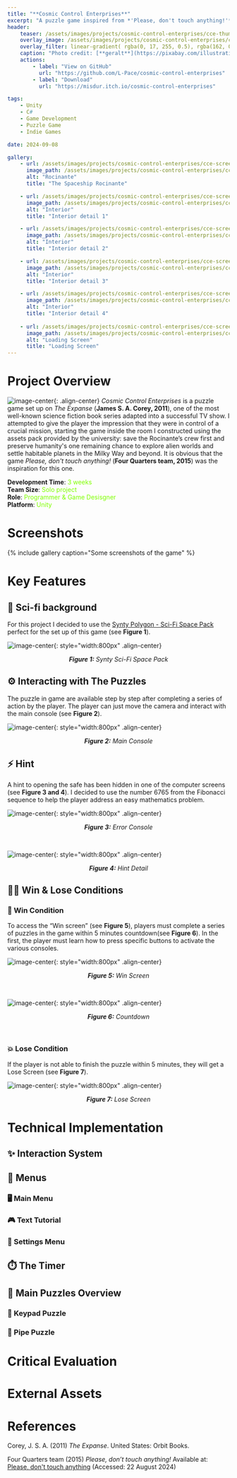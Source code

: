 ```yaml
---
title: "**Cosmic Control Enterprises**"
excerpt: "A puzzle game inspired from *'Please, don't touch anything!'* and the book series 'The Expanse'"
header:
    teaser: /assets/images/projects/cosmic-control-enterprises/cce-thumb.png
    overlay_image: /assets/images/projects/cosmic-control-enterprises/cce-banner.jpg
    overlay_filter: linear-gradient( rgba(0, 17, 255, 0.5), rgba(162, 0, 255, 0.5))
    caption: "Photo credit: [**geralt**](https://pixabay.com/illustrations/universe-heaven-stars-space-cosmos-1566159)"
    actions:
        - label: "View on GitHub"
          url: "https://github.com/L-Pace/cosmic-control-enterprises"
        - label: "Download"
          url: "https://misdur.itch.io/cosmic-control-enterprises"

tags:
    - Unity
    - C#
    - Game Development
    - Puzzle Game
    - Indie Games

date: 2024-09-08

gallery:
    - url: /assets/images/projects/cosmic-control-enterprises/cce-screenshots/cce-screenshot-1.png
      image_path: /assets/images/projects/cosmic-control-enterprises/cce-screenshots/cce-screenshot-1.png
      alt: "Rocinante"
      title: "The Spaceship Rocinante"

    - url: /assets/images/projects/cosmic-control-enterprises/cce-screenshots/cce-screenshot-2.png
      image_path: /assets/images/projects/cosmic-control-enterprises/cce-screenshots/cce-screenshot-2.png
      alt: "Interior"
      title: "Interior detail 1"

    - url: /assets/images/projects/cosmic-control-enterprises/cce-screenshots/cce-screenshot-3.png
      image_path: /assets/images/projects/cosmic-control-enterprises/cce-screenshots/cce-screenshot-3.png
      alt: "Interior"
      title: "Interior detail 2"

    - url: /assets/images/projects/cosmic-control-enterprises/cce-screenshots/cce-screenshot-4.png
      image_path: /assets/images/projects/cosmic-control-enterprises/cce-screenshots/cce-screenshot-4.png
      alt: "Interior"
      title: "Interior detail 3"

    - url: /assets/images/projects/cosmic-control-enterprises/cce-screenshots/cce-screenshot-6.png
      image_path: /assets/images/projects/cosmic-control-enterprises/cce-screenshots/cce-screenshot-6.png
      alt: "Interior"
      title: "Interior detail 4"
    
    - url: /assets/images/projects/cosmic-control-enterprises/cce-screenshots/cce-screenshot-5.png
      image_path: /assets/images/projects/cosmic-control-enterprises/cce-screenshots/cce-screenshot-5.png
      alt: "Loading Screen"
      title: "Loading Screen"
---
```

# Project Overview
![image-center](/assets/images/projects/cosmic-control-enterprises/cce-thumb.png){: .align-center}
*Cosmic Control Enterprises* is a puzzle game set up on *The Expanse* (**James S. A. Corey, 2011**), one of the most well-known science fiction book series adapted into a successful TV show. I attempted to give the player the impression that they were in control of a crucial mission, starting the game inside the room I constructed using the assets pack provided by the university: save the Rocinante’s crew first and preserve humanity's one remaining chance to explore alien worlds and settle habitable planets in the Milky Way and beyond. 
It is obvious that the game *Please, don't touch anything!* (**Four Quarters team, 2015**) was the inspiration for this one. 

**Development Time**: <span style="color:Chartreuse">3 weeks</span> \
**Team Size**: <span style="color:Chartreuse">Solo project</span> \
**Role**: <span style="color:Chartreuse">Programmer & Game Desisgner</span> \
**Platform**: <span style="color:Chartreuse">Unity</span> 

# Screenshots
{% include gallery caption="Some screenshots of the game" %}

# Key Features
## 🌌 Sci-fi background
For this project I decided to use the [Synty Polygon - Sci-Fi Space Pack](https://syntystore.com/en-gb/products/polygon-sci-fi-space-pack?_pos=2&_sid=12c8ce5a0&_ss=r) perfect for the set up of this game (see **Figure 1**).

![image-center](/assets/images/projects/cosmic-control-enterprises/cce-screenshots/cce-synty-assets-pack.png "Synty Sci-Fi Space Pack in action"){: style="width:800px" .align-center}
<p style="text-align:center;"><i><b>Figure 1:</b></i> <i>Synty Sci-Fi Space Pack</i></p>

## ⚙️ Interacting with The Puzzles
The puzzle in game are available step by step after completing a series of action by the player. The player can just move the camera and interact with the main console (see **Figure 2**).

![image-center](/assets/images/projects/cosmic-control-enterprises/cce-screenshots/cce-main-console.png){: style="width:800px" .align-center}
<p style="text-align:center;"><i><b>Figure 2:</b></i> <i>Main Console</i></p>

## ⚡ Hint
A hint to opening the safe has been hidden in one of the computer screens (see **Figure 3 and 4**). I decided to use the number 6765 from the Fibonacci sequence to help the player address an easy mathematics problem.

![image-center](/assets/images/projects/cosmic-control-enterprises/cce-screenshots/cce-hint2.png){: style="width:800px" .align-center}
<p style="text-align:center;"><i><b>Figure 3:</b></i> <i>Error Console</i></p><br>

![image-center](/assets/images/projects/cosmic-control-enterprises/cce-screenshots/cce-hint2-detail.png){: style="width:800px" .align-center}
<p style="text-align:center;"><i><b>Figure 4:</b></i> <i>Hint Detail</i></p>


## 🧑‍🚀 Win & Lose Conditions
### 🚀 Win Condition
To access the “Win screen” (see **Figure 5**), players must complete a series of puzzles in the game within 5 minutes countdown(see **Figure 6**). In the first, the player must learn how to press specific buttons to activate the various consoles.

![image-center](/assets/images/projects/cosmic-control-enterprises/cce-screenshots/cce-screenshot-win.png){: style="width:800px" .align-center}
<p style="text-align:center;"><i><b>Figure 5:</b></i> <i>Win Screen</i></p><br>

![image-center](/assets/images/projects/cosmic-control-enterprises/cce-screenshots/cee-countdown.png){: style="width:800px" .align-center}
<p style="text-align:center;"><i><b>Figure 6:</b></i> <i>Countdown</i></p><br>


### 💥 Lose Condition
If the player is not able to finish the puzzle within 5 minutes, they will get a Lose Screen (see **Figure 7**).

![image-center](/assets/images/projects/cosmic-control-enterprises/cce-screenshots/cce-screenshot-lose.png){: style="width:800px" .align-center}
<p style="text-align:center;"><i><b>Figure 7:</b></i> <i>Lose Screen</i></p>

# Technical Implementation
## ✨ Interaction System

## 🧾 Menus
### 🖥️ Main Menu
### 🎮 Text Tutorial
### 🔧 Settings Menu

## ⏱️ The Timer

## 🧠 Main Puzzles Overview 
### 🧩 Keypad Puzzle
### 🧩 Pipe Puzzle


# Critical Evaluation

# External Assets

# References
Corey, J. S. A. (2011) *The Expanse*. United States: Orbit Books.

Four Quarters team (2015) *Please, don’t touch anything!* Available at: [Please, don't touch anything](https://fourquarters.itch.io/pdta-ld) (Accessed: 22 August 2024)

 